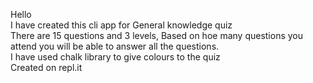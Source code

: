Hello
<br> I have created this cli app for General knowledge quiz
<br>There are 15 questions and 3 levels, Based on hoe many questions you attend you will be able to answer all the questions.
<br>I have used chalk library to give colours to the quiz
<br>Created on repl.it
